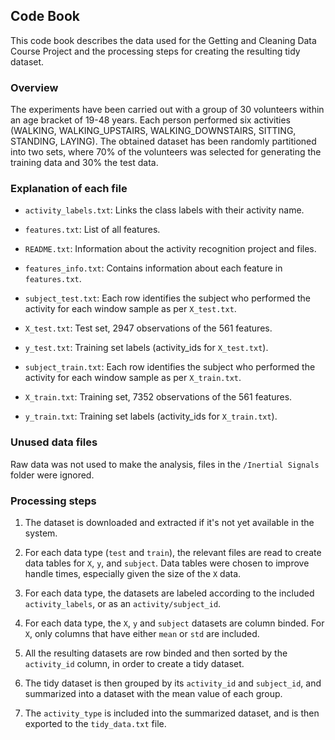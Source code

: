 ## Code Book

This code book describes the data used for the Getting and Cleaning Data Course Project and the processing steps for creating the resulting tidy dataset.

### Overview

The experiments have been carried out with a group of 30 volunteers within an age bracket of 19-48 years. Each person performed six activities (WALKING, WALKING_UPSTAIRS, WALKING_DOWNSTAIRS, SITTING, STANDING, LAYING). The obtained dataset has been randomly partitioned into two sets, where 70% of the volunteers was selected for generating the training data and 30% the test data. 

### Explanation of each file

* `activity_labels.txt`: Links the class labels with their activity name.
* `features.txt`: List of all features.

* `README.txt`: Information about the activity recognition project and files.
* `features_info.txt`: Contains information about each feature in `features.txt`.

* `subject_test.txt`: Each row identifies the subject who performed the activity for each window sample as per `X_test.txt`.
* `X_test.txt`: Test set, 2947 observations of the 561 features.
* `y_test.txt`: Training set labels (activity_ids for `X_test.txt`).

* `subject_train.txt`: Each row identifies the subject who performed the activity for each window sample as per `X_train.txt`.
* `X_train.txt`: Training set, 7352 observations of the 561 features.
* `y_train.txt`: Training set labels (activity_ids for `X_train.txt`).

### Unused data files

Raw data was not used to make the analysis, files in the `/Inertial Signals` folder were ignored.

### Processing steps

1. The dataset is downloaded and extracted if it's not yet available in the system.

2. For each data type (`test` and `train`), the relevant files are read to create data tables for `X`, `y`, and `subject`. Data tables were chosen to improve handle times, especially given the size of the `X` data.

3. For each data type, the datasets are labeled according to the included `activity_labels`, or as an `activity/subject_id`.

4. For each data type, the `X`, `y` and `subject` datasets are column binded. For `X`, only columns that have either `mean` or `std` are included.

5. All the resulting datasets are row binded and then sorted by the `activity_id` column, in order to create a tidy dataset.

6. The tidy dataset is then grouped by its `activity_id` and `subject_id`, and summarized into a dataset with the mean value of each group.

7. The `activity_type` is included into the summarized dataset, and is then exported to the `tidy_data.txt` file.
